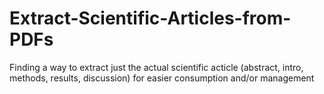 # Extract-Scientific-Articles-from-PDFs
Finding a way to extract just the actual scientific acticle (abstract, intro, methods, results, discussion) for easier consumption and/or management

